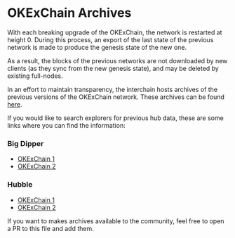 <!--
order: 7
-->

# OKExChain Archives

With each breaking upgrade of the OKExChain, the network is restarted at height 0. During this process, an export of the last state of the previous network is made to produce the genesis state of the new one.

As a result, the blocks of the previous networks are not downloaded by new clients (as they sync from the new genesis state), and may be deleted by existing full-nodes.

In an effort to maintain transparency, the interchain hosts archives of the previous versions of the OKExChain network. These archives can be found [here](https://archive.interchain.io/).

If you would like to search explorers for previous hub data, these are some links where you can find the information:

### Big Dipper

- [OKExChain 1](https://cosmoshub-1.bigdipper.live/)
- [OKExChain 2](https://cosmoshub-2.bigdipper.live/)

### Hubble

- [OKExChain 1](https://hubble.figment.network/cosmos/chains/cosmoshub-1)
- [OKExChain 2](https://hubble.figment.network/cosmos/chains/cosmoshub-2)

If you want to makes archives available to the community, feel free to open a PR to this file and add them.
